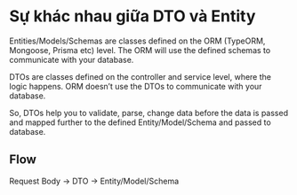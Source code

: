 # Sự khác nhau giữa DTO và Entity
Entities/Models/Schemas are classes defined on the ORM (TypeORM, Mongoose, Prisma etc) level. The ORM will use the defined schemas to communicate with your database.

DTOs are classes defined on the controller and service level, where the logic happens. ORM doesn’t use the DTOs to communicate with your database.

So, DTOs help you to validate, parse, change data before the data is passed and mapped further to the defined Entity/Model/Schema and passed to database.


## Flow
Request Body -> DTO -> Entity/Model/Schema
